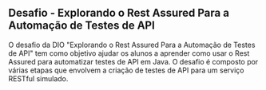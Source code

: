 ## Desafio - Explorando o Rest Assured Para a Automação de Testes de API


O desafio da DIO "Explorando o Rest Assured Para a Automação de Testes de API" tem como objetivo ajudar os alunos a aprender como usar o Rest Assured para automatizar testes de API em Java. O desafio é composto por várias etapas que envolvem a criação de testes de API para um serviço RESTful simulado.

